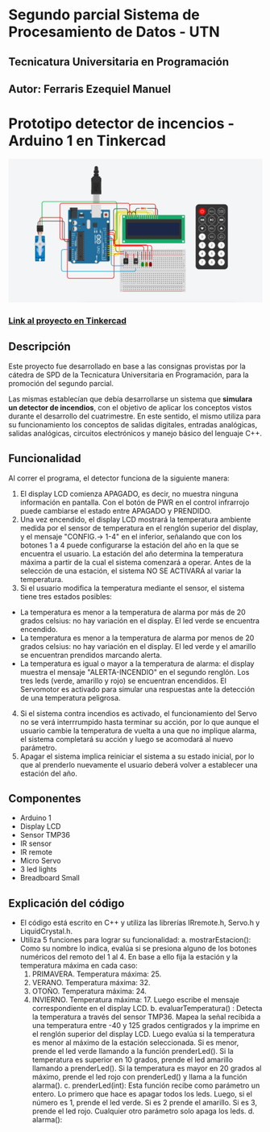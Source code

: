 # Segundo parcial Sistema de Procesamiento de Datos - UTN 
## Tecnicatura Universitaria en Programación

## Autor: Ferraris Ezequiel Manuel
# Prototipo detector de incencios - Arduino 1 en Tinkercad

![Proyecto](https://github.com/EzequielFerraris/Segundo-parcial-SPD---Arduino-en-Tinkercad/blob/main/Imagenes/proyecto.png)
### [Link al proyecto en Tinkercad](https://www.tinkercad.com/things/ciP7IaodqdI)

## Descripción
Este proyecto fue desarrollado en base a las consignas provistas por la cátedra de SPD de la Tecnicatura Universitaria en Programación, para la promoción del segundo parcial. 

Las mismas establecían que debía desarrollarse un sistema que **simulara un detector de incendios**, con el objetivo de aplicar los conceptos vistos durante el desarrollo del cuatrimestre. En este sentido, el mismo utiliza para su funcionamiento los conceptos de salidas digitales, entradas analógicas, salidas analógicas, circuitos electrónicos y manejo básico del lenguaje C++.

## Funcionalidad
Al correr el programa, el detector funciona de la siguiente manera:
1. El display LCD comienza APAGADO, es decir, no muestra ninguna información en pantalla. Con el botón de PWR en el control infrarrojo puede cambiarse el estado entre APAGADO y PRENDIDO.
2. Una vez encendido, el display LCD mostrará la temperatura ambiente medida por el sensor de temperatura en el renglón superior del display, y el mensaje "CONFIG.-> 1-4" en el inferior, señalando que con los botones 1 a 4 puede configurarse la estación del año en la que se encuentra el usuario. La estación del año determina la temperatura máxima a partir de la cual el sistema comenzará a operar. Antes de la selección de una estación, el sistema NO SE ACTIVARÁ al variar la temperatura.
3. Si el usuario modifica la temperatura mediante el sensor, el sistema tiene tres estados posibles:
  * La temperatura es menor a la temperatura de alarma por más de 20 grados celsius: no hay variación en el display. El led verde se encuentra encendido.
  * La temperatura es menor a la temperatura de alarma por menos de 20 grados celsius: no hay variación en el display. El led verde y el amarillo se encuentran prendidos marcando alerta.
  * La temperatura es igual o mayor a la temperatura de alarma: el display muestra el mensaje "ALERTA-INCENDIO" en el segundo renglón. Los tres leds (verde, amarillo y rojo) se encuentran encendidos. El Servomotor es activado para simular una respuestas ante la detección de una temperatura peligrosa. 
4. Si el sistema contra incendios es activado, el funcionamiento del Servo no se verá interrrumpido hasta terminar su acción, por lo que aunque el usuario cambie la temperatura de vuelta a una que no implique alarma, el sistema completará su acción y luego se acomodará al nuevo parámetro.
5. Apagar el sistema implica reiniciar el sistema a su estado inicial, por lo que al prenderlo nuevamente el usuario deberá volver a establecer una estación del año.

## Componentes
* Arduino 1
* Display LCD
* Sensor TMP36
* IR sensor
* IR remote
* Micro Servo
* 3 led lights
* Breadboard Small

## Explicación del código
* El código está escrito en C++ y utiliza las librerías IRremote.h, Servo.h y LiquidCrystal.h. 
* Utiliza 5 funciones para lograr su funcionalidad:
  a.  mostrarEstacion(): Como su nombre lo indica, evalúa si se presiona alguno de los botones numéricos del remoto del 1 al 4. En base a ello fija la estación y la temperatura máxima en cada caso:
     1. PRIMAVERA. Temperatura máxima: 25.
     2. VERANO. Temperatura máxima: 32.
     3. OTOÑO. Temperatura máxima: 24.
     4. INVIERNO. Temperatura máxima: 17.
   Luego escribe el mensaje correspondiente en el display LCD.
  b. evaluarTemperatura() : Detecta la temperatura a través del sensor TMP36. Mapea la señal recibida a una temperatura entre -40 y 125 grados centigrados y la imprime en el renglón superior del display LCD. Luego evalúa si la temperatura es menor al máximo de la estación seleccionada. Si es menor, prende el led verde llamando a la función prenderLed(). Si la temperatura es superior en 10 grados, prende el led amarillo llamando a prenderLed(). Si la temperatura es mayor en 20 grados al máximo, prende el led rojo con prenderLed() y llama a la función alarma().
  c. prenderLed(int): Esta función recibe como parámetro un entero. Lo primero que hace es apagar todos los leds. Luego, si el número es 1, prende el led verde. Si es 2 prende el amarillo. Si es 3, prende el led rojo. Cualquier otro parámetro solo apaga los leds.
  d. alarma():
